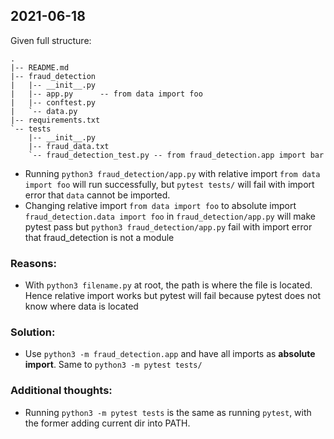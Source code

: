 ## 2021-06-18
Given full structure:
```
.
|-- README.md
|-- fraud_detection
|   |-- __init__.py
|   |-- app.py   	-- from data import foo
|   |-- conftest.py
|   `-- data.py
|-- requirements.txt
`-- tests
    |-- __init__.py
    |-- fraud_data.txt
    `-- fraud_detection_test.py -- from fraud_detection.app import bar
```
- Running `python3 fraud_detection/app.py` with relative import `from data import foo` will run successfully, but `pytest tests/` will fail with import error that `data` cannot be imported. 
- Changing relative import `from data import foo` to absolute import  `fraud_detection.data import foo` in `fraud_detection/app.py` will make pytest pass but `python3 fraud_detection/app.py` fail with import error that fraud_detection is not a module

### Reasons:
- With `python3 filename.py` at root, the path is where the file is located. Hence relative import works but pytest will fail because pytest does not know where data is located

### Solution:
- Use `python3 -m fraud_detection.app` and have all imports as **absolute import**. Same to `python3 -m pytest tests/`

### Additional thoughts:
- Running `python3 -m pytest tests` is the same as running `pytest`, with the former adding current dir into PATH.
